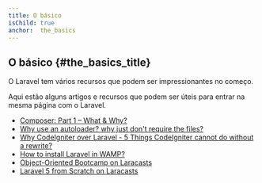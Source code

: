 ```yaml
---
title: O básico
isChild: true
anchor:  the_basics
---
```


## O básico {#the_basics_title}

O Laravel tem vários recursos que podem ser impressionantes no começo. 

Aqui estão alguns artigos e recursos que podem ser úteis para entrar na mesma página com o Laravel.

* [Composer: Part 1 – What & Why?][li1]
* [Why use an autoloader? why just don't require the files?][li2]
* [Why CodeIgniter over Laravel - 5 Things CodeIgniter cannot do without a rewrite?][li3]
* [How to install Laravel in WAMP?][li4]
* [Object-Oriented Bootcamp on Laracasts][li5]
* [Laravel 5 from Scratch on Laracasts][li6]

[li1]:http://nelm.io/blog/2011/12/composer-part-1-what-why/
[li2]:http://www.sitepoint.com/autoloading-and-the-psr-0-standard/
[li3]:https://philsturgeon.uk/blog/2012/12/5-things-codeigniter-cannot-do-without-a-rewrite
[li4]:http://www.darwinbiler.com/how-to-install-laravel-on-wamp-for-beginners/
[li5]:https://laracasts.com/series/object-oriented-bootcamp-in-php
[li6]:https://laracasts.com/series/laravel-5-from-scratch/
